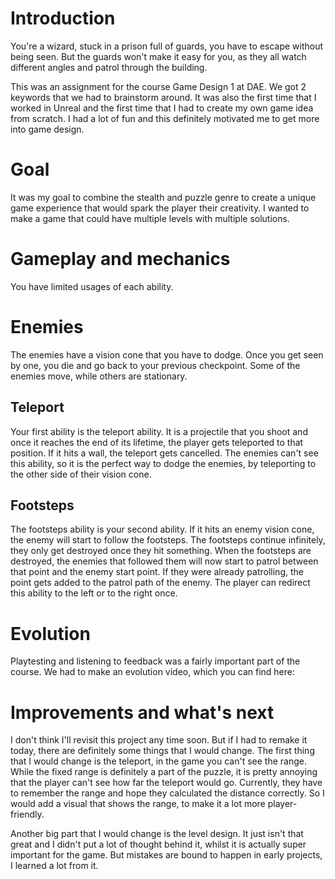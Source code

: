 # Introduction
You're a wizard, stuck in a prison full of guards, you have to escape without being seen. But the guards won't make it easy for you, as they all watch different angles and patrol through the building.

This was an assignment for the course Game Design 1 at DAE. We got 2 keywords that we had to brainstorm around. It was also the first time that I worked in Unreal and the first time that I had to create my own game idea from scratch. I had a lot of fun and this definitely motivated me to get more into game design. 

# Goal
It was my goal to combine the stealth and puzzle genre to create a unique game experience that would spark the player their creativity. I wanted to make a game that could have multiple levels with multiple solutions.

# Gameplay and mechanics
You have limited usages of each ability.
# Enemies
The enemies have a vision cone that you have to dodge. Once you get seen by one, you die and go back to your previous checkpoint. Some of the enemies move, while others are stationary.
## Teleport
Your first ability is the teleport ability. It is a projectile that you shoot and once it reaches the end of its lifetime, the player gets teleported to that position. If it hits a wall, the teleport gets cancelled. The enemies can't see this ability, so it is the perfect way to dodge the enemies, by teleporting to the other side of their vision cone. 
## Footsteps
The footsteps ability is your second ability. If it hits an enemy vision cone, the enemy will start to follow the footsteps. The footsteps continue infinitely, they only get destroyed once they hit something. When the footsteps are destroyed, the enemies that followed them will now start to patrol between that point and the enemy start point. If they were already patrolling, the point gets added to the patrol path of the enemy. The player can redirect this ability to the left or to the right once. 
# Evolution
Playtesting and listening to feedback was a fairly important part of the course. We had to make an evolution video, which you can find here:
# Improvements and what's next
I don't think I'll revisit this project any time soon. But if I had to remake it today, there are definitely some things that I would change. The first thing that I would change is the teleport, in the game you can't see the range. While the fixed range is definitely a part of the puzzle, it is pretty annoying that the player can't see how far the teleport would go. Currently, they have to remember the range and hope they calculated the distance correctly. So I would add a visual that shows the range, to make it a lot more player-friendly.

Another big part that I would change is the level design. It just isn't that great and I didn't put a lot of thought behind it, whilst it is actually super important for the game. But mistakes are bound to happen in early projects, I learned a lot from it.
